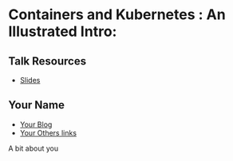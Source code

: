 # Containers and Kubernetes : An Illustrated Intro: 

## Talk Resources
* [Slides](./Slides/sampleslides.pptx)


## Your Name<!-- include: ella_polo.md -->

* [Your Blog](https://you.blogspot.com/)
* [Your Others links](https://google.com/you)

A bit about you
<!-- endInclude -->


